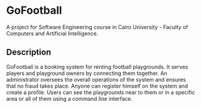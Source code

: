 # GoFootball

A project for Software Engineering course in Cairo University - Faculty of Computers and Artificial Intelligence.

## Description

GoFootball is a booking system for renting football playgrounds. It serves players and playground owners by connecting them together.
An administrator oversees the overall operations of the system and ensures that no fraud takes place. Anyone can register himself on the system and create a profile.
Users can see the playgrounds near to them or in a specific area or all of them using a command line interface.